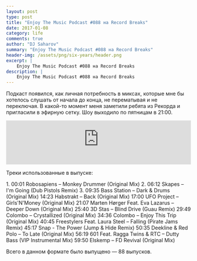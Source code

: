 ```yaml
---
layout: post
type: post
title: "Enjoy The Music Podcast #088 на Record Breaks"
date: 2017-01-08
category: life
comments: true
author: "DJ Saharov"
summary: "Enjoy The Music Podcast #088 на Record Breaks"
header-img: /assets/png/six-years/header.png
excerpt: |
    Enjoy The Music Podcast #088 на Record Breaks
description: |
    Enjoy The Music Podcast #088 на Record Breaks
---
```


<p>
<span class="firstcharacter">П</span>одкаст появился, как личная потребность в миксах, которые мне бы хотелось слушать от начала до конца, не перематывая и не переключая. В какой-то момент меня заметили ребята из Рекорда и пригласили в эфирную сетку. Шоу выходило по пятницам в 21:00.
</p>

<iframe width="100%" height="120" src="https://player-widget.mixcloud.com/widget/iframe/?hide_cover=1&feed=%2Fdjsaharovofficial%2Fdj-saharov-enjoy-the-music-podcast-088%2F" frameborder="0" allow="encrypted-media; fullscreen; autoplay; idle-detection; speaker-selection; web-share;" ></iframe>

<p>Треки использованные в выпуске:</p>
1. 00:01 Robosapiens – Monkey Drummer (Original Mix)
2. 06:12 Skapes – I'm Going (Dub Pistols Remix)
3. 09:35 Bass Station – Dark & Drums (Original Mix)
14:23 Habstrakt – Back (Original Mix)
17:00 UFO Project – Girls'N'Money (Original Mix)
21:07 Marten Hørger Feat. Eva Lazarus – Deeper Down (Original Mix)
25:40 3D Stas – Blind Drive (Guau Remix)
29:49 Colombo – Crystallized (Original Mix)
34:36 Colombo – Enjoy This Trip (Original Mix)
40:45 Freestylers Feat. Laura Steel – Falling (Pirate Jams Remix)
45:17 Snap - The Power (Jump & Hide Remix)
50:35 Deekline & Red Polo – To Late (Original Mix)
56:19 601 Feat. Ragga Twins & RTC – Dutty Bass (VIP Instrumental Mix)
59:50 Elskemp – FD Revival (Original Mix)

<p>Всего в данном формате было выпущено &mdash; 88 выпусков.</p>